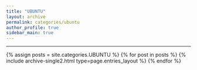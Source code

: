 ```yaml
---
title: "UBUNTU"
layout: archive
permalink: categories/ubuntu
author_profile: true
sidebar_main: true
---
```


<!-- 공백이 포함되어 있는 카테고리 이름의 경우 site.categories['a b c'] 이런식으로! -->

***

{% assign posts = site.categories.UBUNTU %}
{% for post in posts %} {% include archive-single2.html type=page.entries_layout %} {% endfor %}
